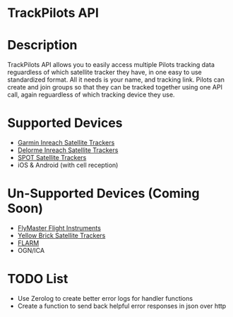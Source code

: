# TrackPilots API

# Description
TrackPilots API allows you to easily access multiple Pilots tracking data reguardless of which satellite tracker they have, in one easy to use standardized format. All it needs is your name, and tracking link. Pilots can create and join groups so that they can be tracked together using one API call, again reguardless of which tracking device they use. 

# Supported Devices
  - [Garmin Inreach Satellite Trackers](https://explore.garmin.com/en-US/inreach/)
  - [Delorme Inreach Satellite Trackers](https://www.amazon.com/DeLorme-inReach-SE-Satellite-Tracker/dp/B00BX7TJ2O)
  - [SPOT Satellite Trackers](https://www.findmespot.com/en/)
  - iOS & Android (with cell reception) 

# Un-Supported Devices (Coming Soon)
 - [FlyMaster Flight Instruments](https://www.flymaster.net/)
 - [Yellow Brick Satellite Trackers](https://www.ybtracking.com/)
 - [FLARM](https://flarm.com/)
 - OGN/ICA

 # TODO List
 - Use Zerolog to create better error logs for handler functions
 - Create a function to send back helpful error responses in json over http